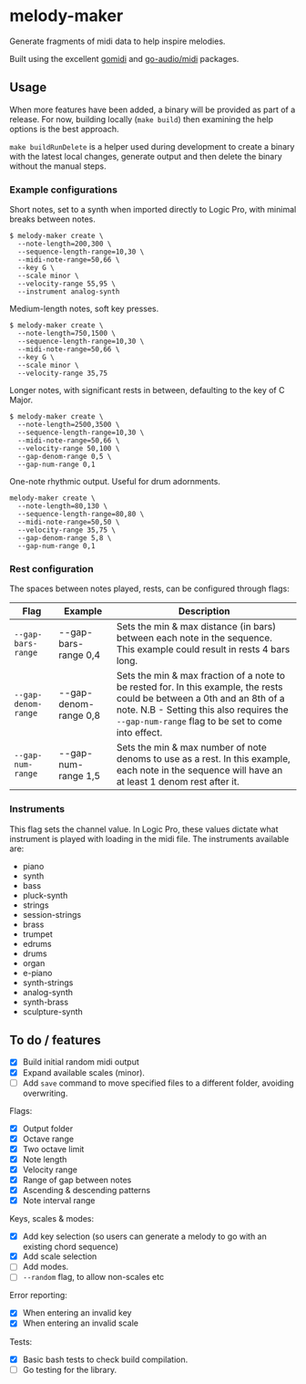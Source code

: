 # melody-maker
Generate fragments of midi data to help inspire melodies.

Built using the excellent [gomidi](https://github.com/gomidi/midi) and [go-audio/midi](https://github.com/go-audio/midi) packages.

## Usage
When more features have been added, a binary will be provided as part of a release. For now, building locally (`make build`) then examining the help options is the best approach.

`make buildRunDelete` is a helper used during development to create a binary with the latest local changes, generate output and then delete the binary without the manual steps.

### Example configurations
Short notes, set to a synth when imported directly to Logic Pro, with minimal breaks between notes.

```
$ melody-maker create \
  --note-length=200,300 \
  --sequence-length-range=10,30 \
  --midi-note-range=50,66 \
  --key G \
  --scale minor \
  --velocity-range 55,95 \
  --instrument analog-synth
```

Medium-length notes, soft key presses.
```
$ melody-maker create \
  --note-length=750,1500 \
  --sequence-length-range=10,30 \
  --midi-note-range=50,66 \
  --key G \
  --scale minor \
  --velocity-range 35,75
```

Longer notes, with significant rests in between, defaulting to the key of C Major.
```
$ melody-maker create \
  --note-length=2500,3500 \
  --sequence-length-range=10,30 \
  --midi-note-range=50,66 \
  --velocity-range 50,100 \
  --gap-denom-range 0,5 \
  --gap-num-range 0,1
```

One-note rhythmic output. Useful for drum adornments.
```
melody-maker create \
  --note-length=80,130 \
  --sequence-length-range=80,80 \
  --midi-note-range=50,50 \
  --velocity-range 35,75 \
  --gap-denom-range 5,8 \
  --gap-num-range 0,1
```

### Rest configuration
The spaces between notes played, rests, can be configured through flags:

| Flag                | Example               | Description                                                                                                                                                                                                                  |
|---------------------|-----------------------|------------------------------------------------------------------------------------------------------------------------------------------------------------------------------------------------------------------------------|
| `--gap-bars-range`  | --gap-bars-range 0,4  | Sets the min & max distance (in bars) between each note in the sequence. This example could result in rests 4 bars long.                                                                                                     |
| `--gap-denom-range` | --gap-denom-range 0,8 | Sets the min & max fraction of a note to be rested for.  In this example, the rests could be between a 0th and an 8th of a note.  N.B - Setting this also requires the `--gap-num-range` flag to be set to come into effect. |
| `--gap-num-range`   | --gap-num-range 1,5   | Sets the min & max number of note denoms to use as a rest. In this example, each note in the sequence will have an at least 1 denom rest after it.                                                                           |


### Instruments
This flag sets the channel value. In Logic Pro, these values dictate what instrument is played with loading in the midi file. The instruments available are:
- piano
- synth
- bass
- pluck-synth
- strings
- session-strings
- brass
- trumpet
- edrums
- drums
- organ
- e-piano
- synth-strings
- analog-synth
- synth-brass
- sculpture-synth

## To do / features
- [X] Build initial random midi output
- [X] Expand available scales (minor).
- [ ] Add `save` command to move specified files to a different folder, avoiding overwriting.

Flags:
- [X] Output folder
- [X] Octave range
- [X] Two octave limit
- [X] Note length
- [X] Velocity range
- [X] Range of gap between notes
- [X] Ascending & descending patterns
- [X] Note interval range

Keys, scales & modes:
- [X] Add key selection (so users can generate a melody to go with an existing chord sequence)
- [X] Add scale selection
- [ ] Add modes.
- [ ] `--random` flag, to allow non-scales etc

Error reporting:
- [X] When entering an invalid key
- [X] When entering an invalid scale

Tests:
- [X] Basic bash tests to check build compilation.
- [ ] Go testing for the library.
